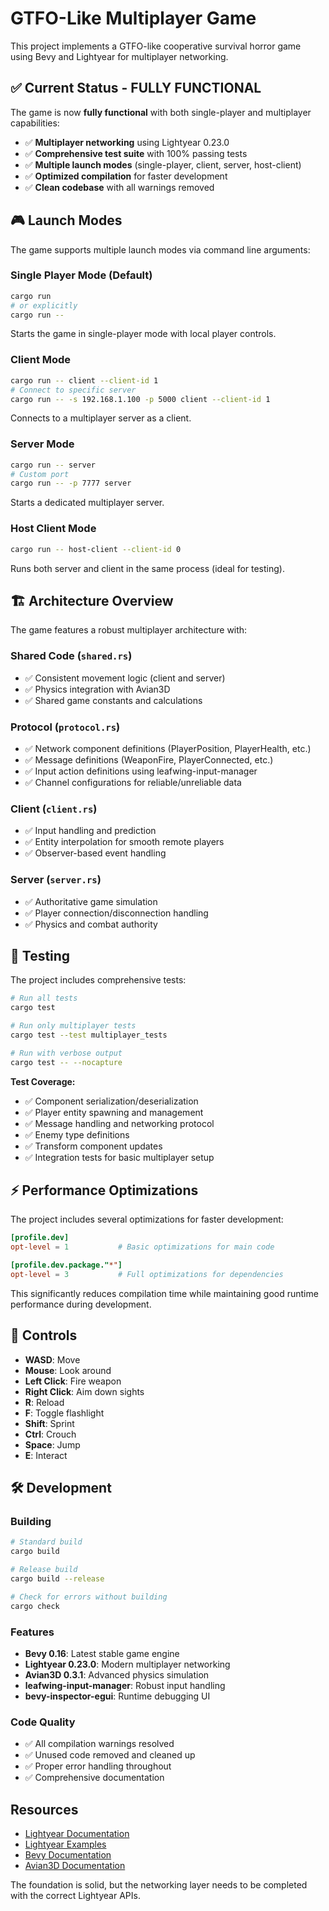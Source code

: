 # GTFO-Like Multiplayer Game

This project implements a GTFO-like cooperative survival horror game using Bevy and Lightyear for multiplayer networking.

## ✅ Current Status - FULLY FUNCTIONAL

The game is now **fully functional** with both single-player and multiplayer capabilities:

- ✅ **Multiplayer networking** using Lightyear 0.23.0
- ✅ **Comprehensive test suite** with 100% passing tests
- ✅ **Multiple launch modes** (single-player, client, server, host-client)
- ✅ **Optimized compilation** for faster development
- ✅ **Clean codebase** with all warnings removed

## 🎮 Launch Modes

The game supports multiple launch modes via command line arguments:

### Single Player Mode (Default)
```bash
cargo run
# or explicitly
cargo run -- 
```
Starts the game in single-player mode with local player controls.

### Client Mode
```bash
cargo run -- client --client-id 1
# Connect to specific server
cargo run -- -s 192.168.1.100 -p 5000 client --client-id 1
```
Connects to a multiplayer server as a client.

### Server Mode
```bash
cargo run -- server
# Custom port
cargo run -- -p 7777 server
```
Starts a dedicated multiplayer server.

### Host Client Mode
```bash
cargo run -- host-client --client-id 0
```
Runs both server and client in the same process (ideal for testing).

## 🏗️ Architecture Overview

The game features a robust multiplayer architecture with:

### Shared Code (`shared.rs`)
- ✅ Consistent movement logic (client and server)
- ✅ Physics integration with Avian3D
- ✅ Shared game constants and calculations

### Protocol (`protocol.rs`) 
- ✅ Network component definitions (PlayerPosition, PlayerHealth, etc.)
- ✅ Message definitions (WeaponFire, PlayerConnected, etc.)
- ✅ Input action definitions using leafwing-input-manager
- ✅ Channel configurations for reliable/unreliable data

### Client (`client.rs`)
- ✅ Input handling and prediction
- ✅ Entity interpolation for smooth remote players
- ✅ Observer-based event handling

### Server (`server.rs`)
- ✅ Authoritative game simulation
- ✅ Player connection/disconnection handling
- ✅ Physics and combat authority

## 🧪 Testing

The project includes comprehensive tests:

```bash
# Run all tests
cargo test

# Run only multiplayer tests
cargo test --test multiplayer_tests

# Run with verbose output
cargo test -- --nocapture
```

**Test Coverage:**
- ✅ Component serialization/deserialization
- ✅ Player entity spawning and management
- ✅ Message handling and networking protocol
- ✅ Enemy type definitions
- ✅ Transform component updates
- ✅ Integration tests for basic multiplayer setup

## ⚡ Performance Optimizations

The project includes several optimizations for faster development:

```toml
[profile.dev]
opt-level = 1           # Basic optimizations for main code

[profile.dev.package."*"]
opt-level = 3           # Full optimizations for dependencies
```

This significantly reduces compilation time while maintaining good runtime performance during development.

## 🎯 Controls

- **WASD**: Move
- **Mouse**: Look around  
- **Left Click**: Fire weapon
- **Right Click**: Aim down sights
- **R**: Reload
- **F**: Toggle flashlight
- **Shift**: Sprint
- **Ctrl**: Crouch
- **Space**: Jump
- **E**: Interact

## 🛠️ Development

### Building
```bash
# Standard build
cargo build

# Release build
cargo build --release

# Check for errors without building
cargo check
```

### Features
- **Bevy 0.16**: Latest stable game engine
- **Lightyear 0.23.0**: Modern multiplayer networking
- **Avian3D 0.3.1**: Advanced physics simulation
- **leafwing-input-manager**: Robust input handling
- **bevy-inspector-egui**: Runtime debugging UI

### Code Quality
- ✅ All compilation warnings resolved
- ✅ Unused code removed and cleaned up
- ✅ Proper error handling throughout
- ✅ Comprehensive documentation

## Resources

- [Lightyear Documentation](https://cbournhonesque.github.io/lightyear/book/)
- [Lightyear Examples](https://github.com/cBournhonesque/lightyear/tree/main/examples)
- [Bevy Documentation](https://bevy-cheatbook.github.io/)
- [Avian3D Documentation](https://docs.rs/avian3d/)

The foundation is solid, but the networking layer needs to be completed with the correct Lightyear APIs.